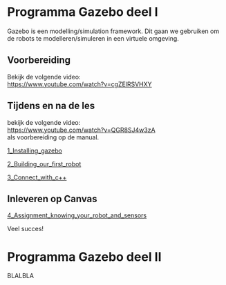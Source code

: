 # Programma Gazebo deel I
Gazebo is een modelling/simulation framework. Dit gaan we gebruiken om de robots te modelleren/simuleren in een virtuele omgeving. 

## Voorbereiding
Bekijk de volgende video:  
https://www.youtube.com/watch?v=cgZElRSVHXY


## Tijdens en na de les

bekijk de volgende video:  
https://www.youtube.com/watch?v=QGR8SJ4w3zA  
als voorbereiding op de manual. 

[1_Installing_gazebo](./1_Installing_gazebo.md)

[2_Building_our_first_robot](./2_Building_our_first_robot.md)

[3_Connect_with_c++](./3_Connect_with_c.md)

## Inleveren op Canvas

[4_Assignment_knowing_your_robot_and_sensors](./4_Assignment_knowing_your_robot_and_sensors.md)


Veel succes!

# Programma Gazebo deel II
BLALBLA